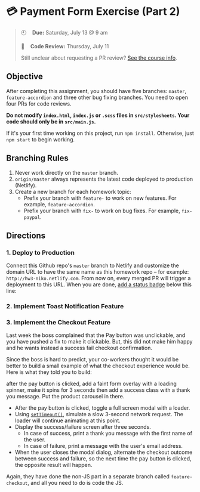 # 💳 Payment Form Exercise (Part 2) 

> :clock9:&nbsp; &nbsp; **Due:** Saturday, July 13 @ 9 am
>
> :mag_right:&nbsp; &nbsp; **Code Review:** Thursday, July 11 
>
> Still unclear about requesting a PR review? [See the course info](https://github.com/wearecodets/phase-two/blob/master/week-zero/about.md#homework-pull-request).

## Objective

After completing this assignment, you should have five branches: `master`, `feature-accordion` and three other bug fixing branches. You need to open four PRs for code reviews.

**Do not modify `index.html`, `index.js` or `.scss` files in `src/stylesheets`. Your code should only be in `src/main.js`.**

If it's your first time working on this project, run `npm install`. Otherwise, just `npm start` to begin working.

## Branching Rules

1. Never work directly on the `master` branch. 
2. `origin/master` always represents the latest code deployed to production (Netlify).
2. Create a new branch for each homework topic:
    - Prefix your branch with `feature-` to work on new features. For example, `feature-accordion`.
    - Prefix your branch with `fix-` to work on bug fixes. For example, `fix-paypal`.

## Directions

### 1. Deploy to Production 

Connect this Github repo's `master` branch to Netlify and customize the domain URL to have the same name as this homework repo – for example: `http://hw3-niko.netlify.com`. From now on, every merged PR will trigger a deployment to this URL. When you are done, [add a status badge](https://www.netlify.com/docs/continuous-deployment/#status-badges) below this line:

### 2. Implement Toast Notification Feature 

### 3. Implement the Checkout Feature

Last week the boss complained that the Pay button was unclickable, and you have pushed a fix to make it clickable.  But, this did not make him happy and he wants instead a success fail checkout confirmation.

Since the boss is hard to predict, your co-workers thought it would be better to build a small example of what the checkout experience would be. Here is what they told you to build:

after the pay button is clicked, add a faint form overlay with a loading spinner, make it spins for 3 seconds then add a success class with a thank you message. Put the product carousel in there.

- After the pay button is clicked, toggle a full screen modal with a loader.
- Using [`setTimeout()`](https://www.w3schools.com/jsref/met_win_settimeout.asp), simulate a slow 3-second network request. The loader will continue animating at this point.
- Display the success/failure screen after three seconds.
    - In case of success, print a thank you message with the first name of the user.
    - In case of failure, print a message with the user's email address.
- When the user closes the modal dialog, alternate the checkout outcome between success and failure, so the next time the pay button is clicked, the opposite result will happen.

Again, they have done the non-JS part in a separate branch called `feature-checkout`, and all you need to do is code the JS.


